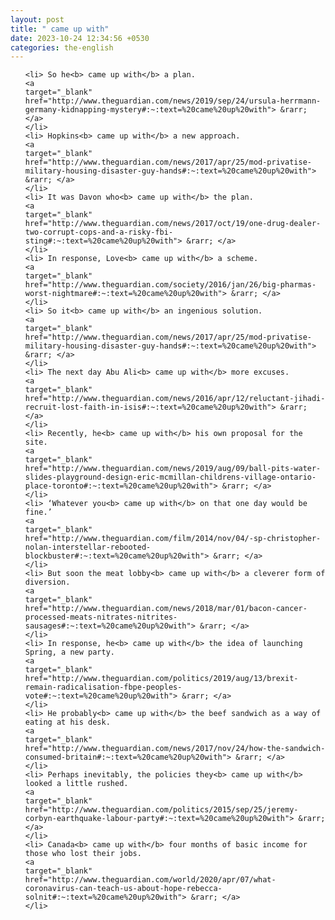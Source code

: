 ```yaml
---
layout: post
title: " came up with"
date: 2023-10-24 12:34:56 +0530
categories: the-english
---
```

<ol>

    <li> So he<b> came up with</b> a plan.
    <a 
    target="_blank" 
    href="http://www.theguardian.com/news/2019/sep/24/ursula-herrmann-germany-kidnapping-mystery#:~:text=%20came%20up%20with"> &rarr; </a>
    </li>
    <li> Hopkins<b> came up with</b> a new approach.
    <a 
    target="_blank" 
    href="http://www.theguardian.com/news/2017/apr/25/mod-privatise-military-housing-disaster-guy-hands#:~:text=%20came%20up%20with"> &rarr; </a>
    </li>
    <li> It was Davon who<b> came up with</b> the plan.
    <a 
    target="_blank" 
    href="http://www.theguardian.com/news/2017/oct/19/one-drug-dealer-two-corrupt-cops-and-a-risky-fbi-sting#:~:text=%20came%20up%20with"> &rarr; </a>
    </li>
    <li> In response, Love<b> came up with</b> a scheme.
    <a 
    target="_blank" 
    href="http://www.theguardian.com/society/2016/jan/26/big-pharmas-worst-nightmare#:~:text=%20came%20up%20with"> &rarr; </a>
    </li>
    <li> So it<b> came up with</b> an ingenious solution.
    <a 
    target="_blank" 
    href="http://www.theguardian.com/news/2017/apr/25/mod-privatise-military-housing-disaster-guy-hands#:~:text=%20came%20up%20with"> &rarr; </a>
    </li>
    <li> The next day Abu Ali<b> came up with</b> more excuses.
    <a 
    target="_blank" 
    href="http://www.theguardian.com/news/2016/apr/12/reluctant-jihadi-recruit-lost-faith-in-isis#:~:text=%20came%20up%20with"> &rarr; </a>
    </li>
    <li> Recently, he<b> came up with</b> his own proposal for the site.
    <a 
    target="_blank" 
    href="http://www.theguardian.com/news/2019/aug/09/ball-pits-water-slides-playground-design-eric-mcmillan-childrens-village-ontario-place-toronto#:~:text=%20came%20up%20with"> &rarr; </a>
    </li>
    <li> ‘Whatever you<b> came up with</b> on that one day would be fine.’
    <a 
    target="_blank" 
    href="http://www.theguardian.com/film/2014/nov/04/-sp-christopher-nolan-interstellar-rebooted-blockbuster#:~:text=%20came%20up%20with"> &rarr; </a>
    </li>
    <li> But soon the meat lobby<b> came up with</b> a cleverer form of diversion.
    <a 
    target="_blank" 
    href="http://www.theguardian.com/news/2018/mar/01/bacon-cancer-processed-meats-nitrates-nitrites-sausages#:~:text=%20came%20up%20with"> &rarr; </a>
    </li>
    <li> In response, he<b> came up with</b> the idea of launching Spring, a new party.
    <a 
    target="_blank" 
    href="http://www.theguardian.com/politics/2019/aug/13/brexit-remain-radicalisation-fbpe-peoples-vote#:~:text=%20came%20up%20with"> &rarr; </a>
    </li>
    <li> He probably<b> came up with</b> the beef sandwich as a way of eating at his desk.
    <a 
    target="_blank" 
    href="http://www.theguardian.com/news/2017/nov/24/how-the-sandwich-consumed-britain#:~:text=%20came%20up%20with"> &rarr; </a>
    </li>
    <li> Perhaps inevitably, the policies they<b> came up with</b> looked a little rushed.
    <a 
    target="_blank" 
    href="http://www.theguardian.com/politics/2015/sep/25/jeremy-corbyn-earthquake-labour-party#:~:text=%20came%20up%20with"> &rarr; </a>
    </li>
    <li> Canada<b> came up with</b> four months of basic income for those who lost their jobs.
    <a 
    target="_blank" 
    href="http://www.theguardian.com/world/2020/apr/07/what-coronavirus-can-teach-us-about-hope-rebecca-solnit#:~:text=%20came%20up%20with"> &rarr; </a>
    </li>